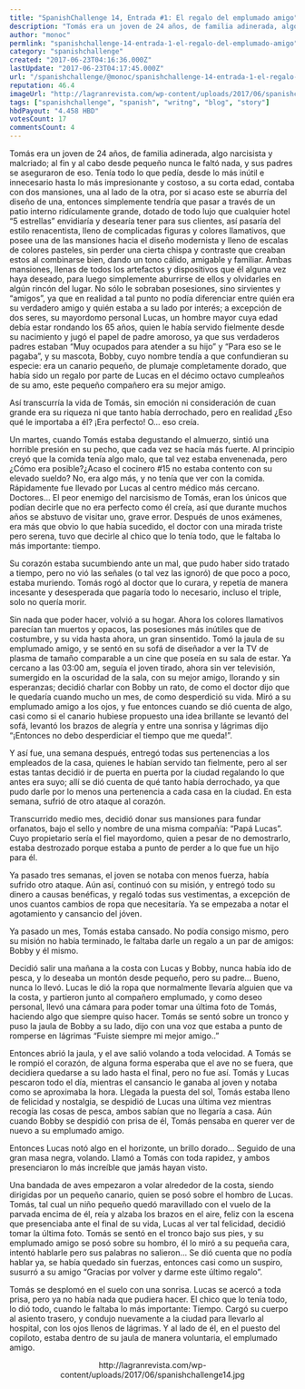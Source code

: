 ```yaml
---
title: "SpanishChallenge 14, Entrada #1: El regalo del emplumado amigo"
description: "Tomás era un joven de 24 años, de familia adinerada, algo narcisista y malcriado; al fin y al cabo desde pequeño nunca le faltó nada, y sus padres se ..."
author: "monoc"
permlink: "spanishchallenge-14-entrada-1-el-regalo-del-emplumado-amigo"
category: "spanishchallenge"
created: "2017-06-23T04:16:36.000Z"
lastUpdate: "2017-06-23T04:17:45.000Z"
url: "/spanishchallenge/@monoc/spanishchallenge-14-entrada-1-el-regalo-del-emplumado-amigo"
reputation: 46.4
imageUrl: "http://lagranrevista.com/wp-content/uploads/2017/06/spanishchallenge14.jpg"
tags: ["spanishchallenge", "spanish", "writng", "blog", "story"]
hbdPayout: "4.458 HBD"
votesCount: 17
commentsCount: 4
---
```


Tomás era un joven de 24 años, de familia adinerada, algo narcisista y malcriado; al fin y al cabo desde pequeño nunca le faltó nada, y sus padres se aseguraron de eso. Tenía todo lo que pedía, desde lo más inútil e innecesario hasta lo más impresionante y costoso, a su corta edad, contaba con dos mansiones, una al lado de la otra, por si acaso este se aburría del diseño de una, entonces simplemente tendría que pasar a través de un patio interno ridículamente grande, dotado de todo lujo que cualquier hotel “5 estrellas” envidiaría y desearía tener para sus clientes, así pasaría del estilo renacentista, lleno de complicadas figuras y colores llamativos, que posee una de las mansiones hacia el diseño modernista y lleno de escalas de colores pasteles, sin perder una cierta chispa  y contraste que creaban  estos al combinarse bien, dando un tono cálido, amigable y familiar. Ambas mansiones, llenas de todos los artefactos y dispositivos que él alguna vez haya deseado, para luego simplemente aburrirse de ellos y olvidarles en algún rincón del lugar. No sólo le sobraban posesiones, sino sirvientes y “amigos”, ya que en realidad a tal punto no podía diferenciar entre quién era su verdadero amigo y quién estaba a su lado por interés; a excepción de dos seres, su mayordomo personal Lucas, un hombre mayor cuya edad debía estar rondando los 65 años, quien le había servido fielmente desde su nacimiento y jugó el papel de padre amoroso, ya que sus verdaderos padres estaban “Muy ocupados para atender a su hijo” y “Para eso se le pagaba”, y su mascota, Bobby, cuyo nombre tendía a que confundieran su especie: era un canario pequeño, de plumaje completamente dorado, que había sido un regalo por parte de Lucas en el décimo octavo cumpleaños de su amo, este pequeño compañero era su mejor amigo.

Así transcurría la vida de Tomás, sin emoción ni consideración de cuan grande era su riqueza ni que tanto había derrochado, pero en realidad ¿Eso qué le importaba a él? ¡Era perfecto! O… eso creía.

Un martes, cuando Tomás estaba degustando el almuerzo, sintió una horrible presión en su pecho, que cada vez se hacía más fuerte. Al principio creyó que la comida tenía algo malo, que tal vez estaba envenenada, pero ¿Cómo era posible?¿Acaso el cocinero #15 no estaba contento con su elevado sueldo? No, era algo más, y no tenía que ver con la comida. Rápidamente fue llevado por Lucas al centro médico más cercano. Doctores… El peor enemigo del narcisismo de Tomás, eran los únicos que podían decirle que no era perfecto como él creía, así que durante muchos años se abstuvo de visitar uno, grave error. Después de unos exámenes, era más que obvio lo que había sucedido, el doctor con una mirada triste pero serena, tuvo que decirle al chico que lo tenía todo, que le faltaba lo más importante: tiempo.

Su corazón estaba sucumbiendo ante un mal, que pudo haber sido tratado a tiempo, pero no vió las señales (o tal vez las ignoró) de que poco a poco, estaba muriendo. Tomás rogó al doctor que lo curara, y repetía de manera incesante y desesperada que pagaría todo lo necesario, incluso el triple, solo no quería morir.

Sin nada que poder hacer, volvió a su hogar. Ahora los colores llamativos parecían tan muertos y opacos, las posesiones más inútiles que de costumbre, y su vida hasta ahora, un gran sinsentido. Tomó la jaula de su emplumado amigo, y se sentó en su sofá de diseñador a ver la TV de plasma de tamaño comparable a un cine que poseía en su sala de estar. Ya cercano a las 03:00 am, seguía el joven tirado, ahora sin ver televisión, sumergido en la oscuridad de la sala, con su mejor amigo, llorando y sin esperanzas; decidió charlar con Bobby un rato, de como el doctor dijo que le quedaría cuando mucho un mes, de como desperdició su vida. Miró a su emplumado amigo a los ojos, y fue entonces cuando se dió cuenta de algo, casi como si el canario hubiese propuesto una idea brillante se levantó del sofá, levantó los brazos de alegría y entre una sonrisa y lágrimas dijo “¡Entonces no debo desperdiciar el tiempo que me queda!”.

Y así fue, una semana después, entregó todas sus pertenencias a los empleados de la casa, quienes le habían servido tan fielmente, pero al ser estas tantas decidió ir de puerta en puerta por la ciudad regalando lo que antes era suyo; allí se dió cuenta de qué tanto había derrochado, ya que pudo darle por lo menos una pertenencia a cada casa en la ciudad. En esta semana, sufrió de otro ataque al corazón.

Transcurrido medio mes, decidió donar sus mansiones para fundar orfanatos, bajo el sello y nombre de una misma compañía: “Papá Lucas”. Cuyo propietario sería el fiel mayordomo, quien a pesar de no demostrarlo, estaba destrozado porque estaba a punto de perder a lo que fue un hijo para él.

Ya pasado tres semanas, el joven se notaba con menos fuerza, había sufrido otro ataque. Aún así, continuó con su misión, y entregó todo su dinero a causas benéficas, y regaló todas sus vestimentas, a excepción de unos cuantos cambios de ropa que necesitaría. Ya se empezaba a notar el agotamiento y cansancio del jóven.

Ya pasado un mes, Tomás estaba cansado. No podía consigo mismo, pero su misión no había terminado, le faltaba darle un regalo a un par de amigos: Bobby y él mismo.

Decidió salir una mañana a la costa con Lucas y Bobby, nunca había ido de pesca, y lo deseaba un montón desde pequeño, pero su padre… Bueno, nunca lo llevó. Lucas le dió la ropa que normalmente llevaría alguien que va la costa, y partieron junto al compañero emplumado, y como deseo personal, llevó una cámara para poder tomar una última foto de Tomás, haciendo algo que siempre quiso hacer. Tomás se sentó sobre un tronco y puso la jaula de Bobby a su lado, dijo con una voz que estaba a punto de romperse en lágrimas “Fuiste siempre mi mejor amigo..”

Entonces abrió la jaula, y el ave salió volando a toda velocidad. A Tomás se le rompió el corazón, de alguna forma esperaba que el ave no se fuera, que decidiera quedarse a su lado hasta el final, pero no fue así. Tomás y Lucas pescaron todo el día, mientras el cansancio le ganaba al joven y notaba como se aproximaba la hora. Llegada la puesta del sol, Tomás estaba lleno de felicidad y nostalgia, se despidió de Lucas una última vez mientras recogía las cosas de pesca, ambos sabían que no llegaría a casa. Aún cuando Bobby se despidió con prisa de él, Tomás pensaba en querer ver de nuevo a su emplumado amigo.

Entonces Lucas notó algo en el horizonte, un brillo dorado… Seguido de una gran masa negra, volando. Llamó a Tomás con toda rapidez, y ambos presenciaron lo más increíble que jamás hayan visto.

Una bandada de aves empezaron a volar alrededor de la costa, siendo dirigidas por un pequeño canario, quien se posó sobre el hombro de Lucas. Tomás, tal cual un niño pequeño quedó maravillado con el vuelo de la parvada encima de él, reía y alzaba los brazos en el aire, feliz con la escena que presenciaba ante el final de su vida, Lucas al ver tal felicidad, decidió tomar la última foto. Tomás se sentó en el tronco bajo sus pies, y su emplumado amigo se posó sobre su hombro, él lo miró a su pequeña cara, intentó hablarle pero sus palabras no salieron… Se dió cuenta que no podía hablar ya, se había quedado sin fuerzas, entonces casi como un suspiro, susurró a su amigo “Gracias por volver y darme este último regalo”.

Tomás se desplomó en el suelo con una sonrisa. Lucas se acercó a toda prisa, pero ya no había nada que pudiera hacer. El chico que lo tenía todo, lo dió todo, cuando le faltaba lo más importante: Tiempo.
Cargó su cuerpo al asiento trasero, y condujo nuevamente a la ciudad para llevarlo al hospital, con los ojos llenos de lágrimas. Y al lado de él, en el puesto del copiloto, estaba dentro de su jaula de manera voluntaria, el emplumado amigo.

<center>http://lagranrevista.com/wp-content/uploads/2017/06/spanishchallenge14.jpg</center>